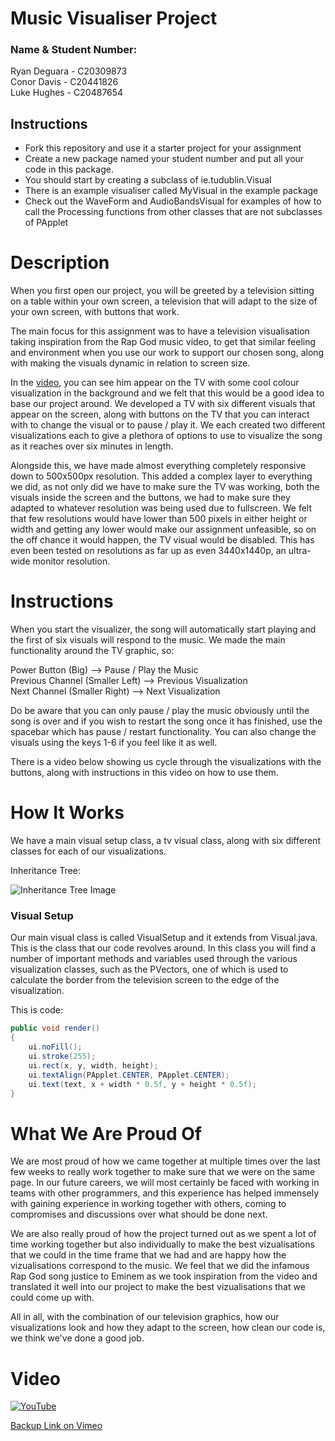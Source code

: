 # Music Visualiser Project

### Name & Student Number: 


Ryan Deguara - C20309873  
Conor Davis - C20441826  
Luke Hughes - C20487654  


## Instructions
- Fork this repository and use it a starter project for your assignment
- Create a new package named your student number and put all your code in this package.
- You should start by creating a subclass of ie.tudublin.Visual
- There is an example visualiser called MyVisual in the example package
- Check out the WaveForm and AudioBandsVisual for examples of how to call the Processing functions from other classes that are not subclasses of PApplet

# Description
When you first open our project, you will be greeted by a television sitting on a table within your own screen, a television that will adapt to the size of your own screen, with buttons that work.

The main focus for this assignment was to have a television visualisation taking inspiration from the Rap God music video, to get that similar feeling and environment when you use our work to support our chosen song, along with making the visuals dynamic in relation to screen size. 

In the [video](https://www.youtube.com/watch?v=XbGs_qK2PQA), you can see him appear on the TV with some cool colour visualization in the background and we felt that this would be a good idea to base our project around. We developed a TV with six different visuals that appear on the screen, along with buttons on the TV that you can interact with to change the visual or to pause / play it. We each created two different visualizations each to give a plethora of options to use to visualize the song as it reaches over six minutes in length. 

Alongside this, we have made almost everything completely responsive down to 500x500px resolution. This added a complex layer to everything we did, as not only did we have to make sure the TV was working, both the visuals inside the screen and the buttons, we had to make sure they adapted to whatever resolution was being used due to fullscreen. We felt that few resolutions would have lower than 500 pixels in either height or width and getting any lower would make our assignment unfeasible, so on the off chance it would happen, the TV visual would be disabled. This has even been tested on resolutions as far up as even 3440x1440p, an ultra-wide monitor resolution.

# Instructions
When you start the visualizer, the song will automatically start playing and the first of six visuals will respond to the music. We made the main functionality around the TV graphic, so:

Power Button (Big) --> Pause / Play the Music  
Previous Channel (Smaller Left) --> Previous Visualization  
Next Channel (Smaller Right) --> Next Visualization  

Do be aware that you can only pause / play the music obviously until the song is over and if you wish to restart the song once it has finished, use the spacebar which has pause / restart functionality. You can also change the visuals using the keys 1-6 if you feel like it as well.

There is a video below showing us cycle through the visualizations with the buttons, along with instructions in this video on how to use them.

# How It Works
We have a main visual setup class, a tv visual class, along with six different classes for each of our visualizations.

Inheritance Tree:

![Inheritance Tree Image](https://cdn.discordapp.com/attachments/699535351886249984/971807330477936680/unknown.png)

### Visual Setup
Our main visual class is called VisualSetup and it extends from Visual.java. This is the class that our code revolves around. In this class you will find a number of important methods and variables used through the various visualization classes, such as the PVectors, one of which is used to calculate the border from the television screen to the edge of the visualization.









This is code:

```Java
public void render()
{
	ui.noFill();
	ui.stroke(255);
	ui.rect(x, y, width, height);
	ui.textAlign(PApplet.CENTER, PApplet.CENTER);
	ui.text(text, x + width * 0.5f, y + height * 0.5f);
}
```

# What We Are Proud Of
We are most proud of how we came together at multiple times over the last few weeks to really work together to make sure that we were on the same page. In our future careers, we will most certainly be faced with working in teams with other programmers, and this experience has helped immensely with gaining experience in working together with others, coming to compromises and discussions over what should be done next.

We are also really proud of how the project turned out as we spent a lot of time working together but also individually to make the best vizualisations that we could in the time frame that we had and are happy how the vizualisations correspond to the music. We feel that we did the infamous Rap God song justice to Eminem as we took inspiration from the video and translated it well into our project to make the best vizualisations that we could come up with.

All in all, with the combination of our television graphics, how our visualizations look and how they adapt to the screen, how clean our code is, we think we've done a good job.

# Video
[![YouTube](https://i.ytimg.com/vi/XbGs_qK2PQA/maxresdefault.jpg)](https://youtu.be/w29qfmYo0Z0)  

[Backup Link on Vimeo](https://vimeo.com/706579092)

